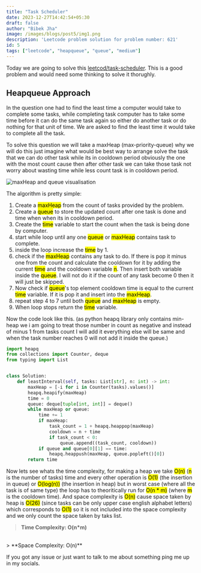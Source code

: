 ```yaml
---
title: "Task Scheduler"
date: 2023-12-27T14:42:54+05:30
draft: false
author: "Bibek Jha"
image: /images/blogs/post5/img1.png
description: 'Leetcode problem solution for problem number: 621'
id: 5
tags: ["leetcode", "heapqueue", "queue", "medium"]
---
```


Today we are going to solve this [leetcod/task-scheduler](https://leetcode.com/problems/task-scheduler/description/). This is a good problem and would need some thinking to solve it thorughly. 

## Heapqueue Approach
In the question one had to find the least time a computer would take to complete some tasks, while completing task computer has to take some time before it can do the same task again so either do another task or do nothing for that unit of time. We are asked to find the least time it would take to complete all the task.

To solve this question we will take a maxHeap (max-priority-queue) why we will do this just imagine what would be best way to arrange solve the task that we can do other task while its in cooldown period obviously the one with the most count cause then after other task we can take those task not worry about wasting time while less count task is in cooldown period. 

![maxHeap and queue visualisation](/images/blogs/post5/img2.png) 

The algorithm is pretty simple:
1. Create a <mark>maxHeap</mark> from the count of tasks provided by the problem.
2. Create a <mark>queue</mark> to store the updated count after one task is done and time when when its in cooldown period.
3. Create the <mark>time</mark> variable to start the count when the task is being done by computer.
4. start while loop until any one <mark>queue</mark> or <mark>maxHeap</mark> contains task to complete.
5. inside the loop increase the <mark>time</mark> by 1.
6. check if the <mark>maxHeap</mark> contains any task to do. If there is pop it minus one from the count and calculate the cooldown for it by adding the current <mark>time</mark> and the cooldown variable <mark>n</mark>. Then insert both variable inside the <mark>queue</mark>. I will not do it if the count of any task become 0 then it will just be skipped.
7. Now check if <mark>queue</mark>'s top element cooldown time is equal to the current <mark>time</mark> variable. If it is pop it and insert into the <mark>maxHeap</mark>.
8. repeat step 4 to 7 until both <mark>queue</mark> and <mark>maxHeap</mark> is empty.
9. When loop stops return the <mark>time</mark> variable.

Now the code look like this. (as python heapq library only contains min-heap we i am going to treat those number in count as negative and instead of minus 1 from tasks count I will add it everything else will be same and when the task number reaches 0 will not add it inside the queue.)

```python
import heapq
from collections import Counter, deque
from typing import List


class Solution:
    def leastInterval(self, tasks: List[str], n: int) -> int:
        maxHeap = [-i for i in Counter(tasks).values()]
        heapq.heapify(maxHeap)
        time = 0
        queue: deque[tuple[int, int]] = deque()
        while maxHeap or queue:
            time += 1
            if maxHeap:
                task_count = 1 + heapq.heappop(maxHeap)
                cooldown = n + time
                if task_count < 0:
                    queue.append((task_count, cooldown))
            if queue and queue[0][1] == time:
                heapq.heappush(maxHeap, queue.popleft()[0])
        return time        

```
Now lets see whats the time complexity, for making a heap we take <mark>O(n)</mark> (<mark>n</mark> is the number of tasks) time and every other operation is <mark>O(1)</mark> (the insertion in queue)  or <mark>O(log(n))</mark> (the insertion in heap) but in worst case (where all the task is of same type) the loop has to theoritically run for <mark>O(n * m)</mark> (where <mark>m</mark> is the cooldown time). And space complexity is <mark>O(n)</mark> cause space taken by heap is <mark>O(26)</mark> (since tasks can be only upper case english alphabet letters) which corresponds to <mark>O(1)</mark> so it is not included into the space complexity and we only count the space taken by taks list.

> **Time Complexity: O(n*m)** 
<br />
> **Space Complexity: O(n)**

If you got any issue or just want to talk to me about something ping me up in my socials.
